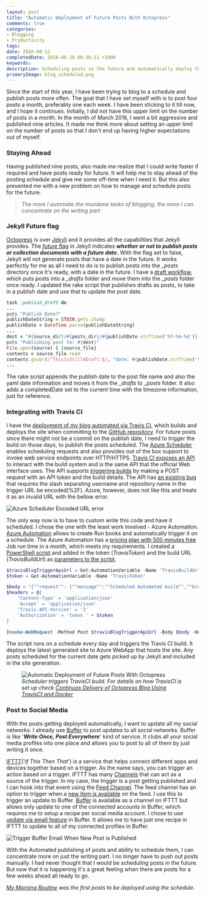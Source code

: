 ```yaml
---
layout: post
title: "Automatic Deployment of Future Posts With Octopress"
comments: true
categories: 
- Blogging
- Productivity
tags: 
date: 2016-09-12
completedDate: 2016-08-19 06:36:11 +1000
keywords: 
description: Scheduling posts in the future and automatically deploy them in Octopress.
primaryImage: blog_scheduled.png
---
```


Since the start of this year, I have been trying to blog to a schedule and publish posts more often. The goal that I have set myself with is to post four posts a month, preferably one each week. I have been sticking to it till now, and I hope it continues. Initially, I did not have this upper limit on the number of posts in a month. In the month of March 2016, I went a bit aggressive and published nine articles. It made me think more about setting an upper limit on the number of posts so that I don't end up having higher expectations out of myself. 

### Staying Ahead

Having published nine posts, also made me realize that I could write faster if required and have posts ready for future. It will help me to stay ahead of the posting schedule and give me some off-time when I need it. But this also presented me with a new problem on how to manage and schedule posts for the future.

> *The more I automate the mundane tasks of blogging, the more I can concentrate on the writing part*

### Jekyll Future flag

[Octopress](http://octopress.org/docs/) is over [Jekyll](https://jekyllrb.com/) and it provides all the capabilities that Jekyll provides. The [*future* flag](https://jekyllrb.com/docs/configuration/) in Jekyll indicates ***whether or not to publish posts or collection documents with a future date.*** With the flag set to false, Jekyll will not generate posts that have a date in the future. It works perfectly for me as all I need to do is to publish posts into the *_posts* directory once it's ready, with a date in the future. I have a [draft workflow](http://www.rahulpnath.com/blog/optimizing-octopress-workflow-for-new-posts/), which puts posts into a *_drafts* folder and move them into the *_posts* folder once ready. I updated the rake script that publishes drafts as posts, to take in a publish date and use that to update the post date.

``` Ruby
task :publish_draft do
...
puts "Publish Date?"
publishDateString = STDIN.gets.chomp
publishDate = DateTime.parse(publishDateString)
...
dest = "#{source_dir}/#{posts_dir}/#{publishDate.strftime('%Y-%m-%d')}-#{filename}"
puts "Publishing post to: #{dest}"
File.open(source) { |source_file|
contents = source_file.read
contents.gsub!(/^thisIsStillADraft:$/, "date: #{publishDate.strftime('%Y-%m-%d')}\ncompletedDate: #{DateTime.now.strftime('%Y-%m-%d %H:%M:%S %z')}")
...      
```

The rake script appends the publish date to the post file name and also the yaml date information and moves it from the *_drafts* to *_posts* folder. It also adds a completedDate set to the current time with the timezone information, just for reference.


### Integrating with Travis CI

I have the [deployment of my blog automated via Travis CI](/blog/continuos-delivery-of-octopress-blog-using-travisci-and-docker/), which builds and deploys the site when committing to the [GitHub repository](https://github.com/rahulpnath/rahulpnath.com). For future posts since there might not be a commit on the publish date, I need to trigger the build on those days, to publish the posts scheduled. The [Azure Scheduler](https://azure.microsoft.com/en-us/services/scheduler/) enables scheduling requests and also provides out of the box support to invoke web service endpoints over HTTP/HTTPS. [Travis CI exposes an API](https://docs.travis-ci.com/api) to interact with the build system and is the same API that the official Web interface uses. The API supports [triggering builds](https://docs.travis-ci.com/user/triggering-builds) by making a POST request with an API token and the build details. The API has [an existing bug](https://github.com/travis-ci/travis-ci/issues/5101) that requires the slash separating username and repository name in the trigger URL be encoded(%2F). Azure, however, does not like this and treats it as an invalid URL with the bellow error.

<img class="center" alt="Azure Scheduler Encoded URL error" src="{{ site.images_root}}/blogtrigger_scheduler_url_error.png" />

The only way now is to have to custom write this code and have it scheduled. I chose the one with the least work involved - Azure Automation. [Azure Automation](https://azure.microsoft.com/en-us/services/automation/) allows to create Run books and automatically trigger it on a schedule. The Azure Automation has a [pricing plan with 500 minutes free](https://azure.microsoft.com/en-us/pricing/details/automation/) Job run time in a month, which meets my requirements. I created a [PowerShell script](https://azure.microsoft.com/en-us/documentation/articles/automation-runbook-types/#powershell-runbooks) and added in the token (*TravisToken*) and the build URL (*TravisBuildUrl*) as [parameters to the script](https://azure.microsoft.com/en-us/documentation/articles/automation-runbook-input-parameters/). 

``` powershell
$travisBlogTriggerApiUrl = Get-AutomationVariable -Name 'TravisBuildUrl'
$token = Get-AutomationVariable -Name 'TravisToken'

$body = "{""request"": {""message"":""Scheduled Automated build"",""branch"":""master""}}"
$headers = @{
    'Content-Type' = 'application/json'
    'Accept' = 'application/json'
    'Travis-API-Version' = '3'
    'Authorization' = 'token ' + $token
}

Invoke-WebRequest -Method Post $travisBlogTriggerApiUrl -Body $body -Headers $headers -UseBasicParsing
```

The script runs on a schedule every day and triggers the Travis CI build. It deploys the latest generated site to Azure WebApp that hosts the site. Any posts scheduled for the current date gets picked up by Jekyll and included in the site generation. 

<figure>
    <img alt="Automatic Deployment of Future Posts With Octopress" src="{{ site.images_root}}/blog_scheduled.png" />
    <figcaption><em>Scheduler triggers TravisCI build. For details on how TravisCI is set up check <a href="/blog/continuos-delivery-of-octopress-blog-using-travisci-and-docker/">Continuos Delivery of Octopress Blog Using TravisCI and Docker</a></em></figcaption>
</figure> 

### Post to Social Media 

With the posts getting deployed automatically, I want to update all my social networks. I already use [Buffer](https://buffer.com/) to post updates to all social networks. Buffer is like '***Write Once, Post Everywhere***' kind of service. It clubs all your social media profiles into one place and allows you to post to all of them by just writing it once. 

[IFTTT](https://ifttt.com/recipes)('*If This Then That*') is a service that helps connect different apps and devices together based on a trigger. As the name says, you can trigger an action based on a trigger. IFTTT has many [Channels](https://ifttt.com/channels) that can act as a source of the trigger. In my case, the trigger is a post getting published and I can hook into that event using the [Feed Channel](https://ifttt.com/feed). The feed channel has an option to trigger when a [new item is available](https://ifttt.com/channels/feed/triggers/5-new-feed-item) on the feed. I use this to trigger an update to Buffer. [Buffer](https://ifttt.com/buffer) is available as a channel on IFTTT but allows only update to one of the connected accounts in Buffer, which requires me to setup a recipe per social media account. I chose to use [update via email feature](https://buffer.com/guides/email) in Buffer. It allows me to have just one recipe in IFTTT to update to all of my connected profiles in Buffer. 

<img class="center" alt="Trigger Buffer Email When New Post is Published" src="{{ site.images_root}}/blog_ifttt.png" />

With the Automated publishing of posts and ability to schedule them, I can concentrate more on just the writing part. I no longer have to push out posts manually. I had never thought that I would be scheduling posts in the future. But now that it is happening it's a great feeling when there are posts for a few weeks ahead all ready to go. 

*[My Morning Routine](http://www.rahulpnath.com/blog/morning_routine/) was the first posts to be deployed using the schedule.*
